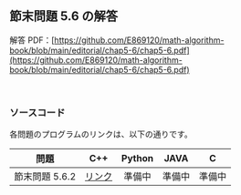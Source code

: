 ## 節末問題 5.6 の解答

解答 PDF：[https://github.com/E869120/math-algorithm-book/blob/main/editorial/chap5-6/chap5-6.pdf](https://github.com/E869120/math-algorithm-book/blob/main/editorial/chap5-6/chap5-6.pdf)

<br />

### ソースコード

各問題のプログラムのリンクは、以下の通りです。

| 問題 | C++ | Python | JAVA | C |
|:---:|:---:|:---:|:---:|:---:|
| 節末問題 5.6.2 | [リンク](https://github.com/E869120/math-algorithm-book/blob/main/editorial/chap5-6/prob5-6-2.cpp) | 準備中 | 準備中 | 準備中 |